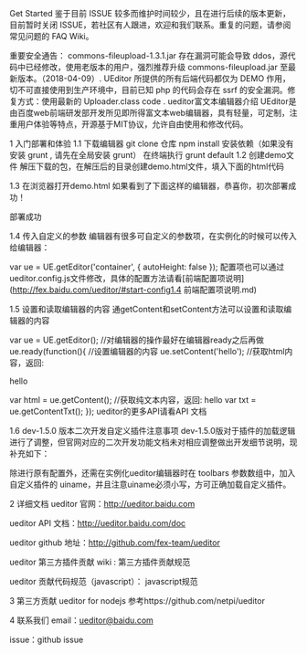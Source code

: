 Get Started
鉴于目前 ISSUE 较多而维护时间较少，且在进行后续的版本更新，目前暂时关闭 ISSUE，若社区有人跟进，欢迎和我们联系。重复的问题，请参阅常见问题的 FAQ Wiki。

重要安全通告：
commons-fileupload-1.3.1.jar 存在漏洞可能会导致 ddos，源代码中已经修改，使用老版本的用户，强烈推荐升级 commons-fileupload.jar 至最新版本。（2018-04-09）.
UEditor 所提供的所有后端代码都仅为 DEMO 作用，切不可直接使用到生产环境中，目前已知 php 的代码会存在 ssrf 的安全漏洞。修复方式：使用最新的 Uploader.class code .
ueditor富文本编辑器介绍
UEditor是由百度web前端研发部开发所见即所得富文本web编辑器，具有轻量，可定制，注重用户体验等特点，开源基于MIT协议，允许自由使用和修改代码。

1 入门部署和体验
1.1 下载编辑器
git clone 仓库
npm install 安装依赖（如果没有安装 grunt , 请先在全局安装 grunt）
在终端执行 grunt default
1.2 创建demo文件
解压下载的包，在解压后的目录创建demo.html文件，填入下面的html代码

<!DOCTYPE HTML>
<html lang="en-US">
<head>
	<meta charset="UTF-8">
	<title>ueditor demo</title>
</head>
<body>
	<!-- 加载编辑器的容器 -->
	<script id="container" name="content" type="text/plain">这里写你的初始化内容</script>
	<!-- 配置文件 -->
	<script type="text/javascript" src="ueditor.config.js"></script>
	<!-- 编辑器源码文件 -->
	<script type="text/javascript" src="ueditor.all.js"></script>
	<!-- 实例化编辑器 -->
	<script type="text/javascript">
	    var ue = UE.getEditor('container');
	</script>
</body>
</html>
1.3 在浏览器打开demo.html
如果看到了下面这样的编辑器，恭喜你，初次部署成功！

部署成功

1.4 传入自定义的参数
编辑器有很多可自定义的参数项，在实例化的时候可以传入给编辑器：

var ue = UE.getEditor('container', {
    autoHeight: false
});
配置项也可以通过ueditor.config.js文件修改，具体的配置方法请看[前端配置项说明](http://fex.baidu.com/ueditor/#start-config1.4 前端配置项说明.md)

1.5 设置和读取编辑器的内容
通getContent和setContent方法可以设置和读取编辑器的内容

var ue = UE.getEditor();
//对编辑器的操作最好在编辑器ready之后再做
ue.ready(function(){
    //设置编辑器的内容
    ue.setContent('hello');
    //获取html内容，返回: <p>hello</p>
    var html = ue.getContent();
    //获取纯文本内容，返回: hello
    var txt = ue.getContentTxt();
});
ueditor的更多API请看API 文档

1.6 dev-1.5.0 版本二次开发自定义插件注意事项
dev-1.5.0版对于插件的加载逻辑进行了调整，但官网对应的二次开发功能文档未对相应调整做出开发细节说明，现补充如下：

除进行原有配置外，还需在实例化ueditor编辑器时在 toolbars 参数数组中，加入自定义插件的 uiname，并且注意uiname必须小写，方可正确加载自定义插件。

2 详细文档
ueditor 官网：http://ueditor.baidu.com

ueditor API 文档：http://ueditor.baidu.com/doc

ueditor github 地址：http://github.com/fex-team/ueditor

ueditor 第三方插件贡献 wiki : 第三方插件贡献规范

ueditor 贡献代码规范（javascript）： javascript规范

3 第三方贡献
ueditor for nodejs 参考https://github.com/netpi/ueditor

4 联系我们
email：ueditor@baidu.com

issue：github issue
